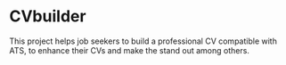 # CVbuilder
This project helps job seekers to build a professional CV compatible with ATS, to enhance their CVs and make the stand out among others.
